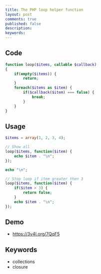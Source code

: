 ```yaml
---
title: The PHP loop helper function
layout: post
comments: true
published: false
description: 
keywords: 
---
```


## Code

```php
function loop($items, callable $callback)
{
    if(empty($items)) {
        return;
    }
    foreach($items as $item) {
        if($callback($item) === false) {
            break;
        }
    }
}
```

## Usage

```php
$items = array(1, 2, 3, 4);

// Show all
loop($items, function($item) {
    echo $item . "\n"; 
});

echo "\n";

// Stop loop if item greater then 3
loop($items, function($item) {
    if($item > 3) {
        return false;
    }
    echo $item . "\n"; 
});
```

## Demo
* https://3v4l.org/7QqF5

## Keywords
* collections
* closure